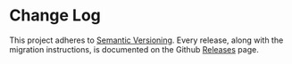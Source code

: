 # Change Log

This project adheres to [Semantic Versioning](http://semver.org/).
Every release, along with the migration instructions, is documented on the Github [Releases](https://github.com/theo-dep/wasm-dom/releases) page.
